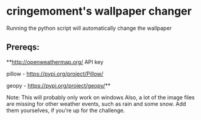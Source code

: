 # cringemoment's wallpaper changer
Running the python script will automatically change the wallpaper
## Prereqs:
**http://openweathermap.org/ API key

pillow - https://pypi.org/project/Pillow/

geopy - https://pypi.org/project/geopy/**

Note: This will probably only work on windows
Also, a lot of the image files are missing for other weather events, such as rain and some snow. Add them yourselves, if you're up for the challenge.
